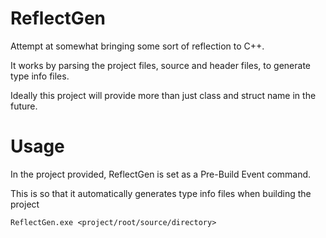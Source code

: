 # ReflectGen
Attempt at somewhat bringing some sort of reflection to C++.

It works by parsing the project files, source and header files, to generate type info files.

Ideally this project will provide more than just class and struct name in the future.

# Usage
In the project provided, ReflectGen is set as a Pre-Build Event command.

This is so that it automatically generates type info files when building the project

```
ReflectGen.exe <project/root/source/directory>
```

